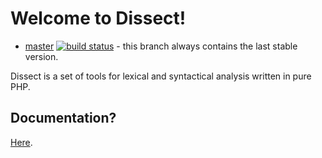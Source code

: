 # Welcome to Dissect!
- [master](https://github.com/clickinnovation/dissect/tree/master) [![build status](https://travis-ci.org/clickinnovation/dissect.png?branch=master)](https://travis-ci.org/clickinnovation/dissect) - this branch always contains the last stable version.

Dissect is a set of tools for lexical and syntactical analysis written
in pure PHP.

Documentation?
--------------

[Here][docs].

[docs]: https://github.com/clickinnovation/dissect/blob/master/docs/index.md
